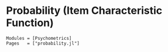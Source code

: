 # Probability (Item Characteristic Function)

```@autodocs
Modules = [Psychometrics]
Pages   = ["probability.jl"]
```
